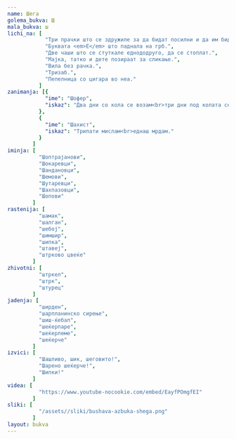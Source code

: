 ```yaml
---
name: Шега
golema_bukva: Ш
mala_bukva: ш
lichi_na: [
            "Три прачки што се здружиле за да бидат посилни и да им биде полесно во животот.",
            "Буквата <em>Е</em> што паднала на грб.",
            "Две чаши што се стуткале еднододруго, да се стоплат.",
            "Мајка, татко и дете позираат за сликање.",
            "Вила без рачка.",
            "Тризаб.",
            "Пепелница со цигара во неа."
          ]
zanimanja: [{
            "ime": "Шофер",
            "iskaz": "Два дни со кола се возам<br>три дни под колата се козам."
          },
          {
            "ime": "Шахист",
            "iskaz": "Трипати мислам<br>еднаш мрдам."
          }
        ]
iminja: [
          "Шоптрајанови",
          "Шокаревци",
          "Шандановци",
          "Шемови",
          "Шутаревци",
          "Шахпазовци",
          "Шопови"
        ]
rastenija: [
          "шамак",
          "шалган",
          "шебој",
          "шимшир",
          "шипка",
          "штавеј",
          "штрково цвеќе"
        ]
zhivotni: [
          "штркел",
          "штрк",
          "штурец"
        ]
jadenja: [
          "ширден",
          "шарпланинско сирење",
          "шиш-ќебап",
          "шеќерпаре",
          "шеќерлеме",
          "шеќерче"
        ]
izvici: [
          "Шашливо, шик, шеговито!",
          "Шарено шеќерче!",
          "Шипки!"
        ]
videa: [
          "https://www.youtube-nocookie.com/embed/EayfPOmgfEI"
        ]
sliki: [
          "/assets//sliki/bushava-azbuka-shega.png"
        ]
layout: bukva
---
```

